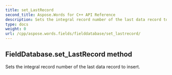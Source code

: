 ```yaml
---
title: set_LastRecord
second_title: Aspose.Words for C++ API Reference
description: Sets the integral record number of the last data record to insert. 
type: docs
weight: 0
url: /cpp/aspose.words.fields/fielddatabase/set_lastrecord/
---
```

## FieldDatabase.set_LastRecord method


Sets the integral record number of the last data record to insert. 


